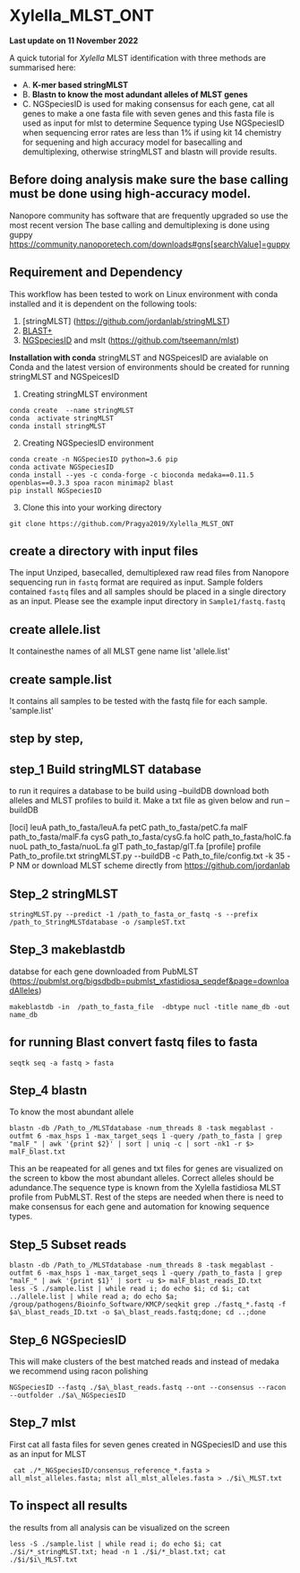 # Xylella_MLST_ONT

**Last update on 11 November 2022**

A quick tutorial for *Xylella* MLST identification with three methods are summarised here:
- A. **K-mer based stringMLST**
- B. **Blastn to know the most adundant alleles of MLST genes**
- C. NGSpeciesID is used for making consensus for each gene, cat all genes to make a one fasta file with seven genes and this fasta file is used as input for mlst to determine Sequence typing
Use NGSpeciesID when sequencing error rates are less than 1% if using kit 14 chemistry for sequening and high accuracy model for basecalling and demultiplexing, otherwise stringMLST and blastn will provide results. 

## Before doing analysis make sure the base calling must be done using high-accuracy model. 
Nanopore community has software that are frequently upgraded so use the most recent version
The base calling and demultiplexing is done using guppy https://community.nanoporetech.com/downloads#gns[searchValue]=guppy

## Requirement and Dependency
This workflow has been tested to work on Linux environment with conda installed and it is dependent on the following tools:
1. [stringMLST] (https://github.com/jordanlab/stringMLST)
2. [BLAST+](https://www.ncbi.nlm.nih.gov/books/NBK279690/)
3. [NGSpeciesID](https://github.com/ksahlin/NGSpeciesID) and mslt (https://github.com/tseemann/mlst)

**Installation with conda**
stringMLST and NGSpeicesID are avialable on Conda and the latest version of environments should be created for running stringMLST and NGSpeicesID 

1. Creating stringMLST environment
```
conda create  --name stringMLST
conda  activate stringMLST
conda install stringMLST
```

2. Creating NGSpeciesID environment
```
conda create -n NGSpeciesID python=3.6 pip 
conda activate NGSpeciesID
conda install --yes -c conda-forge -c bioconda medaka==0.11.5 openblas==0.3.3 spoa racon minimap2 blast
pip install NGSpeciesID

```

3. Clone this into your working directory
```
git clone https://github.com/Pragya2019/Xylella_MLST_ONT
```



## create a directory with input files
The input Unziped, basecalled, demultiplexed raw read files from Nanopore sequencing run in `fastq` format are required as input. Sample folders contained `fastq` files and all samples should be placed in a single directory as an input. Please see the example input directory in `Sample1/fastq.fastq`
## create allele.list
It containesthe names of all MLST gene name list
'allele.list'

## create sample.list
It contains all samples to be tested with the fastq file for each sample. 
'sample.list'

## step by step, 
## step_1 Build stringMLST database

to run it requires a database to be build using –buildDB
download both alleles and MLST profiles to build it. Make a txt file as given below  and run –buildDB

[loci]
leuA  path_to_fasta/leuA.fa
petC path_to_fasta/petC.fa
malF path_to_fasta/malF.fa
cysG path_to_fasta/cysG.fa
holC path_to_fasta/holC.fa
nuoL path_to_fasta/nuoL.fa
glT path_to_fastap/glT.fa
[profile]
profile Path_to_profile.txt
stringMLST.py --buildDB -c Path_to_file/config.txt -k 35 -P NM
or download MLST scheme directly from https://github.com/jordanlab 

## Step_2 stringMLST
```
stringMLST.py --predict -1 /path_to_fasta_or_fastq -s --prefix /path_to_StringMLSTdatabase -o /sampleST.txt

```
## Step_3 makeblastdb 
 
databse for each gene downloaded from PubMLST (https://pubmlst.org/bigsdbdb=pubmlst_xfastidiosa_seqdef&page=downloadAlleles)
```
makeblastdb -in  /path_to_fasta_file  -dbtype nucl -title name_db -out name_db
```
## for running Blast convert fastq files to fasta
```
seqtk seq -a fastq > fasta
```
## Step_4 blastn
To know the most abundant allele
```
blastn -db /Path_to_/MLSTdatabase -num_threads 8 -task megablast -outfmt 6 -max_hsps 1 -max_target_seqs 1 -query /path_to_fasta | grep "malF_" | awk '{print $2}' | sort | uniq -c | sort -nk1 -r $> malF_blast.txt
```
This an be reapeated for all genes and txt files for genes are visualized on the screen to kbow the most abundant alleles. Correct alleles should be adundance.The sequence type is known from the Xylella fastidiosa MLST profile from PubMLST. Rest of the steps are needed when there is need to make consensus for each gene and automation for knowing sequence types.

## Step_5 Subset reads
```
blastn -db /Path_to_/MLSTdatabase -num_threads 8 -task megablast -outfmt 6 -max_hsps 1 -max_target_seqs 1 -query /path_to_fasta | grep "malF_" | awk '{print $1}' | sort -u $> malF_blast_reads_ID.txt
less -S ./sample.list | while read i; do echo $i; cd $i; cat ../allele.list | while read a; do echo $a; /group/pathogens/Bioinfo_Software/KMCP/seqkit grep ./fastq_*.fastq -f $a\_blast_reads_ID.txt -o $a\_blast_reads.fastq;done; cd ..;done
```
## Step_6 NGSpeciesID
This will make clusters of the best matched reads and instead of medaka we recommend using racon polishing
```
NGSpeciesID --fastq ./$a\_blast_reads.fastq --ont --consensus --racon --outfolder ./$a\_NGSpeciesID
```
## Step_7 mlst
First cat all fasta files for seven genes created in NGSpeciesID and use this as an input for MLST 
```
 cat ./*_NGSpeciesID/consensus_reference_*.fasta > all_mlst_alleles.fasta; mlst all_mlst_alleles.fasta > ./$i\_MLST.txt
 ```
 ## To inspect all results
 the results from all analysis can be visualized on the screen 
 ```
less -S ./sample.list | while read i; do echo $i; cat ./$i/*_stringMLST.txt; head -n 1 ./$i/*_blast.txt; cat ./$i/$i\_MLST.txt
```
